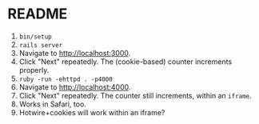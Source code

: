 # README

1. `bin/setup`
1. `rails server`
1. Navigate to [http://localhost:3000](http://localhost:3000).
1. Click "Next" repeatedly. The (cookie-based) counter increments properly.
1. `ruby -run -ehttpd . -p4000`
1. Navigate to [http://localhost:4000](http://localhost:3000).
1. Click "Next" repeatedly. The counter still increments, within an `iframe`.
1. Works in Safari, too.
1. Hotwire+cookies will work within an iframe? 
